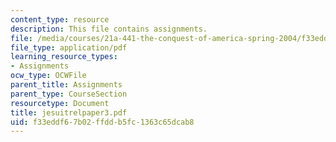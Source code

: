 ```yaml
---
content_type: resource
description: This file contains assignments.
file: /media/courses/21a-441-the-conquest-of-america-spring-2004/f33eddf67b02ffddb5fc1363c65dcab8_jesuitrelpaper3.pdf
file_type: application/pdf
learning_resource_types:
- Assignments
ocw_type: OCWFile
parent_title: Assignments
parent_type: CourseSection
resourcetype: Document
title: jesuitrelpaper3.pdf
uid: f33eddf6-7b02-ffdd-b5fc-1363c65dcab8
---
```

